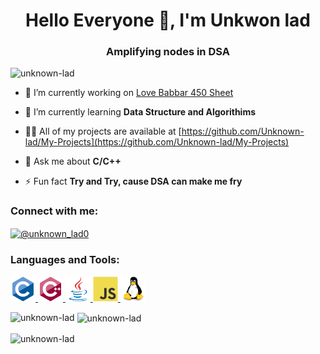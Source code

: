 <h1 align="center">Hello Everyone 👋, I'm Unkwon lad</h1>
<h3 align="center">Amplifying nodes in DSA</h3>

<p align="left"> <img src="https://komarev.com/ghpvc/?username=unknown-lad&label=Profile%20views&color=0e75b6&style=flat" alt="unknown-lad" /> </p>

- 🔭 I’m currently working on [Love Babbar 450 Sheet](https://github.com/Unknown-lad/Data_Structure_And_Algorithims_Problems_Practice)

- 🌱 I’m currently learning **Data Structure and Algorithims**

- 👨‍💻 All of my projects are available at [https://github.com/Unknown-lad/My-Projects](https://github.com/Unknown-lad/My-Projects)

- 💬 Ask me about **C/C++**

- ⚡ Fun fact **Try and Try, cause DSA can make me fry**

<h3 align="left">Connect with me:</h3>
<p align="left">
<a href="https://twitter.com/@unknown_lad0" target="blank"><img align="center" src="https://raw.githubusercontent.com/rahuldkjain/github-profile-readme-generator/master/src/images/icons/Social/twitter.svg" alt="@unknown_lad0" height="30" width="40" /></a>
</p>

<h3 align="left">Languages and Tools:</h3>
<p align="left"> <a href="https://www.cprogramming.com/" target="_blank"> <img src="https://raw.githubusercontent.com/devicons/devicon/master/icons/c/c-original.svg" alt="c" width="40" height="40"/> </a> <a href="https://www.w3schools.com/cpp/" target="_blank"> <img src="https://raw.githubusercontent.com/devicons/devicon/master/icons/cplusplus/cplusplus-original.svg" alt="cplusplus" width="40" height="40"/> </a> <a href="https://www.java.com" target="_blank"> <img src="https://raw.githubusercontent.com/devicons/devicon/master/icons/java/java-original.svg" alt="java" width="40" height="40"/> </a> <a href="https://developer.mozilla.org/en-US/docs/Web/JavaScript" target="_blank"> <img src="https://raw.githubusercontent.com/devicons/devicon/master/icons/javascript/javascript-original.svg" alt="javascript" width="40" height="40"/> </a> <a href="https://www.linux.org/" target="_blank"> <img src="https://raw.githubusercontent.com/devicons/devicon/master/icons/linux/linux-original.svg" alt="linux" width="40" height="40"/> </a> </p>

<p><img align="left" src="https://github-readme-stats.vercel.app/api/top-langs?username=unknown-lad&show_icons=true&locale=en&layout=compact" alt="unknown-lad" /></p>

<p>&nbsp;<img align="center" src="https://github-readme-stats.vercel.app/api?username=unknown-lad&show_icons=true&locale=en" alt="unknown-lad" /></p>

<p><img align="center" src="https://github-readme-streak-stats.herokuapp.com/?user=unknown-lad&" alt="unknown-lad" /></p>
